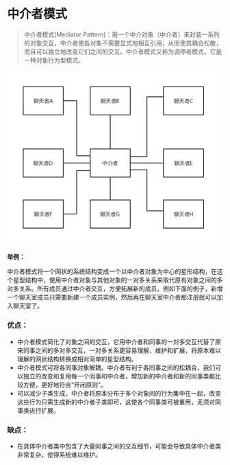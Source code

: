 # 中介者模式

> 中介者模式(Mediator Pattern)：用一个中介对象（中介者）来封装一系列的对象交互，中介者使各对象不需要显式地相互引用，从而使其耦合松散，而且可以独立地改变它们之间的交互。中介者模式又称为调停者模式，它是一种对象行为型模式。

![中介者](../../picture/中介者.png)

**举例：**

中介者模式将一个网状的系统结构变成一个以中介者对象为中心的星形结构，在这个星型结构中，使用中介者对象与其他对象的一对多关系来取代原有对象之间的多对多关系。所有成员通过中介者交互，方便拓展新的成员，例如下面的例子，新增一个聊天室成员只需要新建一个成员实例，然后再在聊天室中介者那注册就可以加入聊天室了。

### 优点：

- 中介者模式简化了对象之间的交互，它用中介者和同事的一对多交互代替了原来同事之间的多对多交互，一对多关系更容易理解、维护和扩展，将原本难以理解的网状结构转换成相对简单的星型结构。
- 中介者模式可将各同事对象解耦。中介者有利于各同事之间的松耦合，我们可以独立的改变和复用每一个同事和中介者，增加新的中介者和新的同事类都比较方便，更好地符合“开闭原则”。
- 可以减少子类生成，中介者将原本分布于多个对象间的行为集中在一起，改变这些行为只需生成新的中介者子类即可，这使各个同事类可被重用，无须对同事类进行扩展。

### 缺点：

- 在具体中介者类中包含了大量同事之间的交互细节，可能会导致具体中介者类非常复杂，使得系统难以维护。